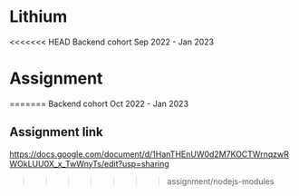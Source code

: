 # Lithium
<<<<<<< HEAD
Backend cohort Sep 2022 - Jan 2023


# Assignment

=======
Backend cohort Oct 2022 - Jan 2023

## Assignment link
https://docs.google.com/document/d/1HanTHEnUW0d2M7KOCTWrnqzwRWOkLUU0X_x_TwWnyTs/edit?usp=sharing
>>>>>>> assignment/nodejs-modules
